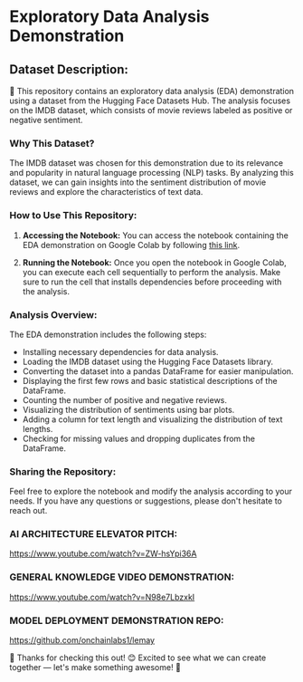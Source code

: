 # Exploratory Data Analysis Demonstration

## Dataset Description:
🤗 This repository contains an exploratory data analysis (EDA) demonstration using a dataset from the Hugging Face Datasets Hub. The analysis focuses on the IMDB dataset, which consists of movie reviews labeled as positive or negative sentiment.

### Why This Dataset?
The IMDB dataset was chosen for this demonstration due to its relevance and popularity in natural language processing (NLP) tasks. By analyzing this dataset, we can gain insights into the sentiment distribution of movie reviews and explore the characteristics of text data.

### How to Use This Repository:
1. **Accessing the Notebook:** You can access the notebook containing the EDA demonstration on Google Colab by following [this link](https://colab.research.google.com/drive/1iJLfyWj3fJ1Y8FYRmTbxL9Dpy3E42DnN?usp=sharing).

2. **Running the Notebook:** Once you open the notebook in Google Colab, you can execute each cell sequentially to perform the analysis. Make sure to run the cell that installs dependencies before proceeding with the analysis.

### Analysis Overview:
The EDA demonstration includes the following steps:

- Installing necessary dependencies for data analysis.
- Loading the IMDB dataset using the Hugging Face Datasets library.
- Converting the dataset into a pandas DataFrame for easier manipulation.
- Displaying the first few rows and basic statistical descriptions of the DataFrame.
- Counting the number of positive and negative reviews.
- Visualizing the distribution of sentiments using bar plots.
- Adding a column for text length and visualizing the distribution of text lengths.
- Checking for missing values and dropping duplicates from the DataFrame.

### Sharing the Repository:

Feel free to explore the notebook and modify the analysis according to your needs. If you have any questions or suggestions, please don't hesitate to reach out.

### AI ARCHITECTURE ELEVATOR PITCH:
https://www.youtube.com/watch?v=ZW-hsYpi36A

### GENERAL KNOWLEDGE VIDEO DEMONSTRATION:
https://www.youtube.com/watch?v=N98e7LbzxkI

### MODEL DEPLOYMENT DEMONSTRATION REPO:
https://github.com/onchainlabs1/lemay


🚀 Thanks for checking this out! 😊 Excited to see what we can create together — let's make something awesome! 🚀


